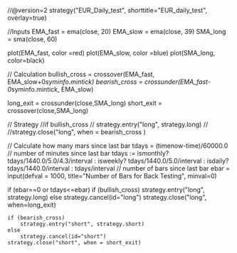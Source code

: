 //@version=2
strategy("EUR_Daily_test", shorttitle="EUR_daily_test", overlay=true)


//Inputs
EMA_fast = ema(close, 20)
EMA_slow = ema(close, 39)
SMA_long = sma(close, 60)



plot(EMA_fast, color =red)
plot(EMA_slow, color =blue)
plot(SMA_long, color=black)

// Calculation
bullish_cross = crossover(EMA_fast, EMA_slow+0*syminfo.mintick)
bearish_cross = crossunder(EMA_fast-0*syminfo.mintick, EMA_slow)

long_exit = crossunder(close,SMA_long)
short_exit = crossover(close,SMA_long)

// Strategy
//if bullish_cross
//    strategy.entry("long", strategy.long)
//
//strategy.close("long", when = bearish_cross )


// Calculate how many mars since last bar
tdays       = (timenow-time)/60000.0  // number of minutes since last bar
tdays       := ismonthly? tdays/1440.0/5.0/4.3/interval : isweekly? tdays/1440.0/5.0/interval : isdaily? tdays/1440.0/interval : tdays/interval // number of bars since last bar
ebar            = input(defval = 1000, title="Number of Bars for Back Testing", minval=0)


if (ebar==0 or tdays<=ebar)
    if (bullish_cross)
        strategy.entry("long", strategy.long)
    else
        strategy.cancel(id="long")
    strategy.close("long", when=long_exit)

    if (bearish_cross)
        strategy.entry("short", strategy.short)
    else
        strategy.cancel(id="short")
    strategy.close("short", when = short_exit)
